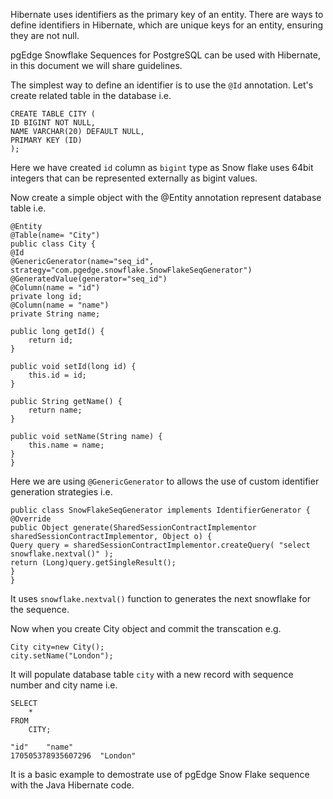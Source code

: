 Hibernate uses identifiers as the primary key of an entity. There are ways to
define identifiers in Hibernate, which are unique keys for an  entity, ensuring
they are not null.

pgEdge Snowflake Sequences for PostgreSQL can be used with Hibernate, in this
document we will share guidelines.

The simplest way to define an identifier is to use the `@Id` annotation. Let's
create related table in the database i.e.

```
CREATE TABLE CITY (
ID BIGINT NOT NULL,
NAME VARCHAR(20) DEFAULT NULL,
PRIMARY KEY (ID)
);
```

Here we have created `id` column as `bigint` type as Snow flake uses 64bit integers
that can be represented externally as bigint values.

Now create a simple object with the @Entity annotation represent database table i.e.

```
@Entity
@Table(name= "City")
public class City {
@Id
@GenericGenerator(name="seq_id", strategy="com.pgedge.snowflake.SnowFlakeSeqGenerator")
@GeneratedValue(generator="seq_id")
@Column(name = "id")
private long id;
@Column(name = "name")
private String name;

public long getId() {
    return id;
}

public void setId(long id) {
    this.id = id;
}

public String getName() {
    return name;
}

public void setName(String name) {
    this.name = name;
}
}
```

Here we are using `@GenericGenerator` to allows the use of custom identifier generation strategies i.e.

```
public class SnowFlakeSeqGenerator implements IdentifierGenerator {
@Override
public Object generate(SharedSessionContractImplementor sharedSessionContractImplementor, Object o) {
Query query = sharedSessionContractImplementor.createQuery( "select snowflake.nextval()" );
return (Long)query.getSingleResult();
}
}
```

It uses `snowflake.nextval()` function to generates the next snowflake for the sequence.

Now when you create City object and commit the transcation e.g.

```
City city=new City();
city.setName("London");
```

It will populate database table `city` with a new record with sequence number and city name i.e.

```
SELECT
	*
FROM
	CITY;

"id"	"name"
170505378935607296	"London"
```

It is a basic example to demostrate use of pgEdge Snow Flake sequence with the
Java Hibernate code.
